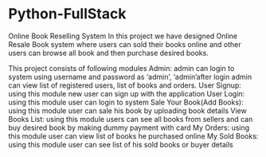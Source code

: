 # Python-FullStack

Online Book Reselling System
In this project we have designed Online Resale Book system where users can sold their books online and other users can browse all book and then purchase desired books.

This project consists of following modules
Admin: admin can login to system using username and password as ‘admin’, ‘admin’after login admin can view list of registered users, list of books and orders.
User Signup: using this module new user can sign up with the application
User Login: using this module user can login to system
Sale Your Book(Add Books): using this module user can sale his book by uploading book details
View Books List: using this module users can see all books from sellers and can buy desired book by making dummy payment with card
My Orders: using this module user can view list of books he purchased online
My Sold Books: using this module user can see list of his sold books or buyer details

